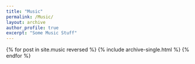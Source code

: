 ```yaml
---
title: "Music"
permalink: /Music/
layout: archive 
author_profile: true
excerpt: "Some Music Stuff"
---
```






{% for post in site.music reversed %}
  {% include archive-single.html %}
{% endfor %}
